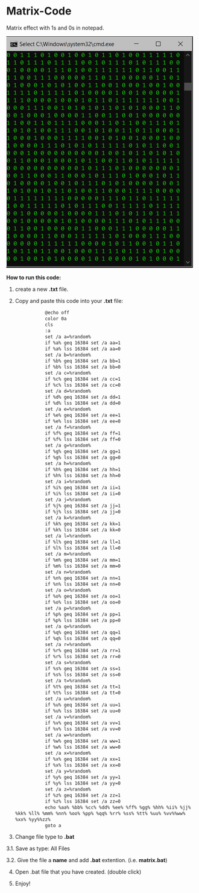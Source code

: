 # Matrix-Code
Matrix effect with 1s and 0s in notepad.

![](matrix_code.PNG)

**How to run this code:**
1. create a new **.txt** file.
2. Copy and paste this code into your **.txt** file:

                  @echo off
                  color 0a
                  cls
                  :a
                  set /a a=%random%
                  if %a% geq 16384 set /a aa=1
                  if %a% lss 16384 set /a aa=0
                  set /a b=%random%
                  if %b% geq 16384 set /a bb=1
                  if %b% lss 16384 set /a bb=0
                  set /a c=%random%
                  if %c% geq 16384 set /a cc=1
                  if %c% lss 16384 set /a cc=0
                  set /a d=%random%
                  if %d% geq 16384 set /a dd=1
                  if %d% lss 16384 set /a dd=0
                  set /a e=%random%
                  if %e% geq 16384 set /a ee=1
                  if %e% lss 16384 set /a ee=0
                  set /a f=%random%
                  if %f% geq 16384 set /a ff=1
                  if %f% lss 16384 set /a ff=0
                  set /a g=%random%
                  if %g% geq 16384 set /a gg=1
                  if %g% lss 16384 set /a gg=0
                  set /a h=%random%
                  if %h% geq 16384 set /a hh=1
                  if %h% lss 16384 set /a hh=0
                  set /a i=%random%
                  if %i% geq 16384 set /a ii=1
                  if %i% lss 16384 set /a ii=0
                  set /a j=%random%
                  if %j% geq 16384 set /a jj=1
                  if %j% lss 16384 set /a jj=0
                  set /a k=%random%
                  if %k% geq 16384 set /a kk=1
                  if %k% lss 16384 set /a kk=0
                  set /a l=%random%
                  if %l% geq 16384 set /a ll=1
                  if %l% lss 16384 set /a ll=0
                  set /a m=%random%
                  if %m% geq 16384 set /a mm=1
                  if %m% lss 16384 set /a mm=0
                  set /a n=%random%
                  if %n% geq 16384 set /a nn=1
                  if %n% lss 16384 set /a nn=0
                  set /a o=%random%
                  if %o% geq 16384 set /a oo=1
                  if %o% lss 16384 set /a oo=0
                  set /a p=%random%
                  if %p% geq 16384 set /a pp=1
                  if %p% lss 16384 set /a pp=0
                  set /a q=%random%
                  if %q% geq 16384 set /a qq=1
                  if %q% lss 16384 set /a qq=0
                  set /a r=%random%
                  if %r% geq 16384 set /a rr=1
                  if %r% lss 16384 set /a rr=0
                  set /a s=%random%
                  if %s% geq 16384 set /a ss=1
                  if %s% lss 16384 set /a ss=0
                  set /a t=%random%
                  if %t% geq 16384 set /a tt=1
                  if %t% lss 16384 set /a tt=0
                  set /a u=%random%
                  if %u% geq 16384 set /a uu=1
                  if %u% lss 16384 set /a uu=0
                  set /a v=%random%
                  if %v% geq 16384 set /a vv=1
                  if %v% lss 16384 set /a vv=0
                  set /a w=%random%
                  if %w% geq 16384 set /a ww=1
                  if %w% lss 16384 set /a ww=0
                  set /a x=%random%
                  if %x% geq 16384 set /a xx=1
                  if %x% lss 16384 set /a xx=0
                  set /a y=%random%
                  if %y% geq 16384 set /a yy=1
                  if %y% lss 16384 set /a yy=0
                  set /a z=%random%
                  if %z% geq 16384 set /a zz=1
                  if %z% lss 16384 set /a zz=0
                  echo %aa% %bb% %cc% %dd% %ee% %ff% %gg% %hh% %ii% %jj% %kk% %ll% %mm% %nn% %oo% %pp% %qq% %rr% %ss% %tt% %uu% %vv%%ww% %xx% %yy%%zz%
                  goto a

3. Change file type to **.bat**
  
  3.1. Save as type: All Files
  
  3.2. Give the file a **name** and add **.bat** extention. (i.e. **matrix.bat**)
  
4. Open .bat file that you have created. (double click)

5. Enjoy!
